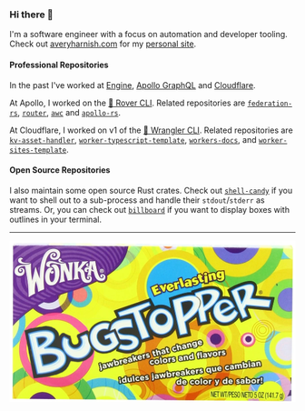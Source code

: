 ### Hi there 👋

I'm a software engineer with a focus on automation and developer tooling. Check out [averyharnish.com](https://averyharnish.com) for my [personal site](https://github.com/EverlastingBugstopper/avery-site).

#### Professional Repositories 

In the past I've worked at [Engine](https://engine.com), [Apollo GraphQL](https://apollographql.com) and [Cloudflare](https://cloudflare.com). 

At Apollo, I worked on the [🤖 Rover CLI](https://github.com/apollographql/rover). Related repositories are [`federation-rs`](https://github.com/apollographql/federation-rs), [`router`](https://github.com/apollographql/router), [`awc`](https://github.com/EverlastingBugstopper/awc) and [`apollo-rs`](https://github.com/apollographql/apollo-rs).

At Cloudflare, I worked on v1 of the [🤠 Wrangler CLI](https://github.com/cloudflare/wrangler). Related repositories are [`kv-asset-handler`](https://github.com/cloudflare/kv-asset-handler), [`worker-typescript-template`](https://github.com/cloudflare/worker-typescript-template), [`workers-docs`](https://github.com/cloudflare/workers-docs), and [`worker-sites-template`](https://github.com/cloudflare/worker-sites-template).

#### Open Source Repositories

I also maintain some open source Rust crates. Check out [`shell-candy`](https://github.com/EverlastingBugstopper/shell-candy) if you want to shell out to a sub-process and handle their `stdout`/`stderr` as streams. Or, you can check out [`billboard`](https://github.com/EverlastingBugstopper/billboard) if you want to display boxes with outlines in your terminal.

---

![A photoshopped box of Everlasting Gobstoppers that says EverlastingBugstopper instead](./everlastingbugstopper.png)
